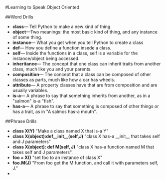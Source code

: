#Learning to Speak Object Oriented

##Word Drills
-	**class**— Tell Python to make a new kind of thing.
-	**object**—Two meanings: the most basic kind of thing, and any instance of some thing.
-	**instance**— What you get when you tell Python to create a class
-	**def**— How you define a function insede a class.
-	**self**— Inside the functions in a class, self is a variable for the instance/object
			being accessed.
-	**inheritance**— The concept that one class can inherit traits from another class, much like
					you and your parents.
-	**composition**— The concept that a class can be composed of other classes as parts, much like
					how a car has wheels.	
-	**attribute**— A property classes have that are from composition and are usually variables.
-	**is-a**— A phrase to say that something inherits from another, as in a "salmon" is-a "fish".
-	**has-a**— A phrase to say that something is composed of other things or has a trait, as in 
			 "A salmos has-a mouth".

##Phrase Drills
-	**class X(Y)** "Make a class named X that is-a Y"
-	**class X(object):def__init__(self,J)** "class X has-a \_\_init\_\_ that takes self and J parameters"
-	**class X(object): def M(self, J)** "class X has-a function named M that takes self and J parameters".
-	**foo = X()** "set foo to an instance of class X"
-	**foo.M(J)** "From foo get the M function, and call it with parameters self, J."
- 

							
									  
									  
									  